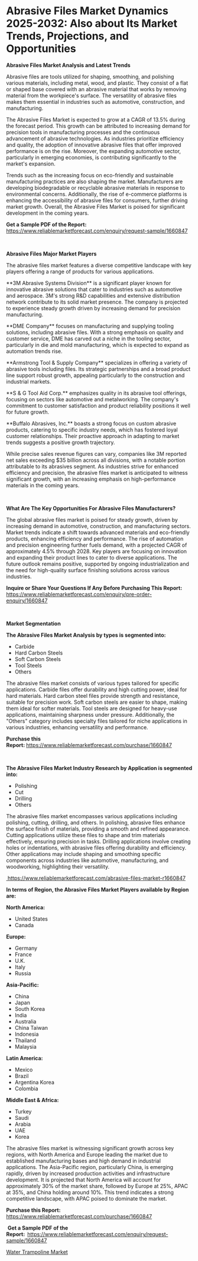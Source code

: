 <p><h1>Abrasive Files Market Dynamics 2025-2032: Also about Its Market Trends, Projections, and Opportunities</h1></p><p><strong>Abrasive Files Market Analysis and Latest Trends</strong></p>
<p><p>Abrasive files are tools utilized for shaping, smoothing, and polishing various materials, including metal, wood, and plastic. They consist of a flat or shaped base covered with an abrasive material that works by removing material from the workpiece's surface. The versatility of abrasive files makes them essential in industries such as automotive, construction, and manufacturing.</p><p>The Abrasive Files Market is expected to grow at a CAGR of 13.5% during the forecast period. This growth can be attributed to increasing demand for precision tools in manufacturing processes and the continuous advancement of abrasive technologies. As industries prioritize efficiency and quality, the adoption of innovative abrasive files that offer improved performance is on the rise. Moreover, the expanding automotive sector, particularly in emerging economies, is contributing significantly to the market's expansion. </p><p>Trends such as the increasing focus on eco-friendly and sustainable manufacturing practices are also shaping the market. Manufacturers are developing biodegradable or recyclable abrasive materials in response to environmental concerns. Additionally, the rise of e-commerce platforms is enhancing the accessibility of abrasive files for consumers, further driving market growth. Overall, the Abrasive Files Market is poised for significant development in the coming years.</p></p>
<p><strong>Get a Sample PDF of the Report:&nbsp;</strong> <a href="https://www.reliablemarketforecast.com/enquiry/request-sample/1660847?utm_campaign=2950&utm_medium=2&utm_source=Github&utm_content=ia&utm_term=05042025&utm_id=abrasive-files">https://www.reliablemarketforecast.com/enquiry/request-sample/1660847</a></p>
<p>&nbsp;</p>
<p><strong>Abrasive Files Major Market Players</strong></p>
<p><p>The abrasive files market features a diverse competitive landscape with key players offering a range of products for various applications. </p><p>**3M Abrasive Systems Division** is a significant player known for innovative abrasive solutions that cater to industries such as automotive and aerospace. 3M's strong R&D capabilities and extensive distribution network contribute to its solid market presence. The company is projected to experience steady growth driven by increasing demand for precision manufacturing.</p><p>**DME Company** focuses on manufacturing and supplying tooling solutions, including abrasive files. With a strong emphasis on quality and customer service, DME has carved out a niche in the tooling sector, particularly in die and mold manufacturing, which is expected to expand as automation trends rise.</p><p>**Armstrong Tool & Supply Company** specializes in offering a variety of abrasive tools including files. Its strategic partnerships and a broad product line support robust growth, appealing particularly to the construction and industrial markets.</p><p>**S & G Tool Aid Corp.** emphasizes quality in its abrasive tool offerings, focusing on sectors like automotive and metalworking. The company's commitment to customer satisfaction and product reliability positions it well for future growth.</p><p>**Buffalo Abrasives, Inc.** boasts a strong focus on custom abrasive products, catering to specific industry needs, which has fostered loyal customer relationships. Their proactive approach in adapting to market trends suggests a positive growth trajectory.</p><p>While precise sales revenue figures can vary, companies like 3M reported net sales exceeding $35 billion across all divisions, with a notable portion attributable to its abrasives segment. As industries strive for enhanced efficiency and precision, the abrasive files market is anticipated to witness significant growth, with an increasing emphasis on high-performance materials in the coming years.</p></p>
<p>&nbsp;</p>
<p><strong>What Are The Key Opportunities For Abrasive Files Manufacturers?</strong></p>
<p><p>The global abrasive files market is poised for steady growth, driven by increasing demand in automotive, construction, and manufacturing sectors. Market trends indicate a shift towards advanced materials and eco-friendly products, enhancing efficiency and performance. The rise of automation and precision engineering further fuels demand, with a projected CAGR of approximately 4.5% through 2028. Key players are focusing on innovation and expanding their product lines to cater to diverse applications. The future outlook remains positive, supported by ongoing industrialization and the need for high-quality surface finishing solutions across various industries.</p></p>
<p><strong>Inquire or Share Your Questions If Any Before Purchasing This Report:</strong> <a href="https://www.reliablemarketforecast.com/enquiry/pre-order-enquiry/1660847?utm_campaign=2950&utm_medium=2&utm_source=Github&utm_content=ia&utm_term=05042025&utm_id=abrasive-files">https://www.reliablemarketforecast.com/enquiry/pre-order-enquiry/1660847</a></p>
<p>&nbsp;</p>
<p><strong>Market Segmentation</strong></p>
<p><strong>The Abrasive Files Market Analysis by types is segmented into:</strong></p>
<p><ul><li>Carbide</li><li>Hard Carbon Steels</li><li>Soft Carbon Steels</li><li>Tool Steels</li><li>Others</li></ul></p>
<p><p>The abrasive files market consists of various types tailored for specific applications. Carbide files offer durability and high cutting power, ideal for hard materials. Hard carbon steel files provide strength and resistance, suitable for precision work. Soft carbon steels are easier to shape, making them ideal for softer materials. Tool steels are designed for heavy-use applications, maintaining sharpness under pressure. Additionally, the "Others" category includes specialty files tailored for niche applications in various industries, enhancing versatility and performance.</p></p>
<p><strong>Purchase this Report:&nbsp;</strong><a href="https://www.reliablemarketforecast.com/purchase/1660847?utm_campaign=2950&utm_medium=2&utm_source=Github&utm_content=ia&utm_term=05042025&utm_id=abrasive-files">https://www.reliablemarketforecast.com/purchase/1660847</a></p>
<p>&nbsp;</p>
<p><strong>The Abrasive Files Market Industry Research by Application is segmented into:</strong></p>
<p><ul><li>Polishing</li><li>Cut</li><li>Drilling</li><li>Others</li></ul></p>
<p><p>The abrasive files market encompasses various applications including polishing, cutting, drilling, and others. In polishing, abrasive files enhance the surface finish of materials, providing a smooth and refined appearance. Cutting applications utilize these files to shape and trim materials effectively, ensuring precision in tasks. Drilling applications involve creating holes or indentations, with abrasive files offering durability and efficiency. Other applications may include shaping and smoothing specific components across industries like automotive, manufacturing, and woodworking, highlighting their versatility.</p></p>
<p><a href="https://www.reliablemarketforecast.com/abrasive-files-market-r1660847?utm_campaign=2950&utm_medium=2&utm_source=Github&utm_content=ia&utm_term=05042025&utm_id=abrasive-files">&nbsp;https://www.reliablemarketforecast.com/abrasive-files-market-r1660847</a></p>
<p><strong>In terms of Region, the Abrasive Files Market Players available by Region are:</strong></p>
<p>
    <p> <strong> North America: </strong>
        <ul>
            <li>United States</li>
            <li>Canada</li>
        </ul>
        </p> 
    <p> <strong> Europe: </strong>
        <ul>
            <li>Germany</li>
            <li>France</li>
            <li>U.K.</li>
            <li>Italy</li>
            <li>Russia</li>
        </ul>
        </p> 
    <p> <strong> Asia-Pacific: </strong>
        <ul>
            <li>China</li>
            <li>Japan</li>
            <li>South Korea</li>
            <li>India</li>
            <li>Australia</li>
            <li>China Taiwan</li>
            <li>Indonesia</li>
            <li>Thailand</li>
            <li>Malaysia</li>
        </ul>
        </p> 
    <p> <strong> Latin America: </strong>
        <ul>
            <li>Mexico</li>
            <li>Brazil</li>
            <li>Argentina Korea</li>
            <li>Colombia</li>
        </ul>
        </p> 
    <p> <strong> Middle East & Africa: </strong>
        <ul>
            <li>Turkey</li>
            <li>Saudi</li>
            <li>Arabia</li>
            <li>UAE</li>
            <li>Korea</li>
        </ul>
    </p>
    </p>
<p><p>The abrasive files market is witnessing significant growth across key regions, with North America and Europe leading the market due to established manufacturing bases and high demand in industrial applications. The Asia-Pacific region, particularly China, is emerging rapidly, driven by increased production activities and infrastructure development. It is projected that North America will account for approximately 30% of the market share, followed by Europe at 25%, APAC at 35%, and China holding around 10%. This trend indicates a strong competitive landscape, with APAC poised to dominate the market.</p></p>
<p><strong>Purchase this Report: </strong><a href="https://www.reliablemarketforecast.com/purchase/1660847?utm_campaign=2950&utm_medium=2&utm_source=Github&utm_content=ia&utm_term=05042025&utm_id=abrasive-files">https://www.reliablemarketforecast.com/purchase/1660847</a></p>
<p>&nbsp;<strong>Get a Sample PDF of the Report:&nbsp;&nbsp;</strong><a href="https://www.reliablemarketforecast.com/enquiry/request-sample/1660847?utm_campaign=2950&utm_medium=2&utm_source=Github&utm_content=ia&utm_term=05042025&utm_id=abrasive-files">https://www.reliablemarketforecast.com/enquiry/request-sample/1660847</a></p>
<p><strong></strong></p>
<p><p><a href="https://github.com/vilehoaguy/Market-Research-Report-List-1/blob/main/water-trampoline-market.md?utm_campaign=2950&utm_medium=2&utm_source=Github&utm_content=ia&utm_term=05042025&utm_id=abrasive-files">Water Trampoline Market</a></p></p>